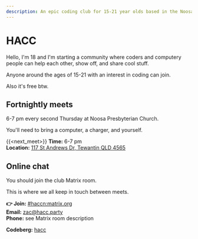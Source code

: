```yaml
---
description: An epic coding club for 15-21 year olds based in the Noosa area.
---
```


# HACC

Hello, I'm 18 and I'm starting a community where coders and computery people can help each other, show off, and share cool stuff.

Anyone around the ages of 15-21 with an interest in coding can join.

Also it's free btw.

## Fortnightly meets

6-7 pm every second Thursday at Noosa Presbyterian Church.

You'll need to bring a computer, a charger, and yourself.

{{<next_meet>}}
**Time:** 6-7 pm\
**Location:** [117 St Andrews Dr, Tewantin QLD 4565](https://maps.app.goo.gl/7exVwv6GUnJnDHYNA)

## Online chat

You should join the club Matrix room.

This is where we all keep in touch between meets.

**👉 Join:** [#haccn:matrix.org](https://matrix.to/#/#haccn:matrix.org)\
**Email:** [zac@hacc.party](mailto:zac@hacc.party?subject=ello&body=HACC%20looks%20awesome%20and%20I'm%20joining%20cuz%20I'm%20an%20epic%20gamer)\
**Phone:** see Matrix room description

**Codeberg:** [hacc](https://codeberg.org/hacc)

